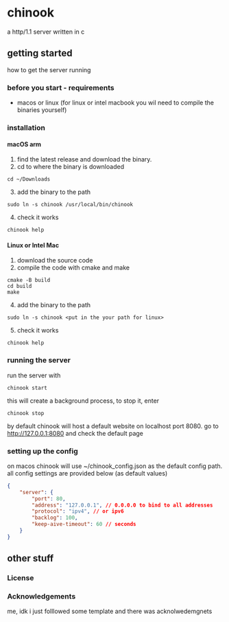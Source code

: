 # chinook
a http/1.1 server written in c
## getting started
how to get the server running
### before you start - requirements
- macos or linux (for linux or intel macbook you wil need to compile the binaries yourself)
### installation
#### macOS arm
1. find the latest release and download the binary.
2. cd to where the binary is downloaded
```
cd ~/Downloads
```
3. add the binary to the path
```
sudo ln -s chinook /usr/local/bin/chinook
```
4. check it works
```
chinook help
```
#### Linux or Intel Mac
1. download the source code
2. compile the code with cmake and make
```
cmake -B build
cd build
make
```
4. add the binary to the path
```
sudo ln -s chinook <put in the your path for linux>
```
5. check it works
```
chinook help
```
### running the server
run the server with
```
chinook start
```
this will create a background process, to stop it, enter
```
chinook stop
```
by default chinook will host a default website on localhost port 8080. go to http://127.0.0.1:8080 and check the default page
### setting up the config
on macos chinook will use ~/chinook_config.json as the default config path. all config settings are provided below (as default values)
```json
{
    "server": {
        "port": 80,
        "address": "127.0.0.1", // 0.0.0.0 to bind to all addresses
        "protocol": "ipv4", // or ipv6
        "backlog": 100,
        "keep-aive-timeout": 60 // seconds
    }
}
```
## other stuff
### License
### Acknowledgements
me, idk i just folllowed some template and there was acknolwedemgnets
